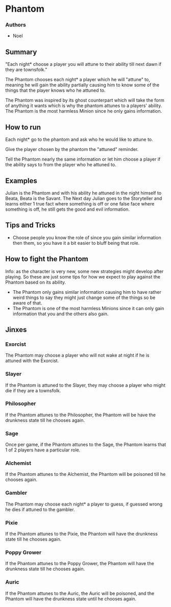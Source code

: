 # Phantom

### Authors
- Noel

## Summary

"Each night* choose a player you will attune to their ability till next dawn if they are townsfolk."

The Phantom chooses each night* a player which he will "attune" to, meaning he will gain the ability partially causing him to know some of the things that the player knows who he attuned to.

The Phantom was inspired by its ghost counterpart which will take the form of anything it wants which is why the phantom attunes to a players' ability. The Phantom is the most harmless Minion since he only gains information.

## How to run

Each night* go to the phantom and ask who he would like to attune to.

Give the player chosen by the phantom the "attuned" reminder.

Tell the Phantom nearly the same information or let him choose a player if the ability says to from the player who he attuned to.

## Examples

Julian is the Phantom and with his ability he attuned in the night himself to Beata, Beata is the Savant. The Next day Julian goes to the Storyteller and learns either 1 true fact where something is off or one false face where something is off, he still gets the good and evil information.

## Tips and Tricks

- Choose people you know the role of since you gain similar information then them, so you have it a bit easier to bluff being that role.

## How to fight the Phantom

Info: as the character is very new, some new strategies might develop after playing. So these are just some tips for how we expect to play against the Phantom based on its ability.

- The Phantom only gains similar information causing him to have rather weird things to say they might just change some of the things so be aware of that.
- The Phantom is one of the most harmless Minions since it can only gain information that you and the others also gain.

## Jinxes
### Exorcist
The Phantom may choose a player who will not wake at night if he is attuned with the Exorcist.
### Slayer
If the Phantom is attuned to the Slayer, they may choose a player who might die if they are a townsfolk.
### Philosopher
If the Phantom attunes to the Philosopher, the Phantom will be have the drunkness state till he chooses again.
### Sage
Once per game, if the Phantom attunes to the Sage, the Phantom learns that 1 of 2 players have a particular role.
### Alchemist
If the Phantom attunes to the Alchemist, the Phantom will be poisoned till he chooses again.
### Gambler
The Phantom may choose each night* a player to guess, if guessed wrong he dies if attuned to the gambler.
### Pixie
If the Phantom attunes to the Pixie, the Phantom will have the drunkness state till he chooses again.
### Poppy Grower
If the Phantom attunes to the Poppy Grower, the Phantom will have the drunkness state till he chooses again.
### Auric
If the Phantom attunes to the Auric, the Auric will be poisoned, and the Phantom will have the drunkness state until he chooses again.
